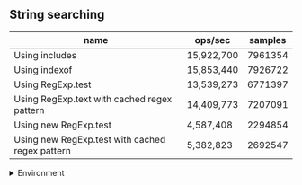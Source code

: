 ## String searching

|name|ops/sec|samples|
|-|-|-|
|Using includes|15,922,700|7961354|
|Using indexof|15,853,440|7926722|
|Using RegExp.test|13,539,273|6771397|
|Using RegExp.text with cached regex pattern|14,409,773|7207091|
|Using new RegExp.test|4,587,408|2294854|
|Using new RegExp.test with cached regex pattern|5,382,823|2692547|


<details>
<summary>Environment</summary>

* __Machine:__ linux x64 | 4 vCPUs | 7.6GB Mem
* __Run:__ Fri Oct 17 2025 17:21:20 GMT+0000 (Coordinated Universal Time)
* __Node:__ `v22.17.1`
</details>

<!--
{"environment":{"platform":"linux","arch":"x64","cpus":4,"totalMemory":7.59783935546875},"benchmarks":[{"name":"Using includes","samples":7961354,"opsSec":15922700.802939236},{"name":"Using indexof","samples":7926722,"opsSec":15853440.639070585},{"name":"Using RegExp.test","samples":6771397,"opsSec":13539273.78881491},{"name":"Using RegExp.text with cached regex pattern","samples":7207091,"opsSec":14409773.9924966},{"name":"Using new RegExp.test","samples":2294854,"opsSec":4587408.1396284625},{"name":"Using new RegExp.test with cached regex pattern","samples":2692547,"opsSec":5382823.611126005}]}-->

